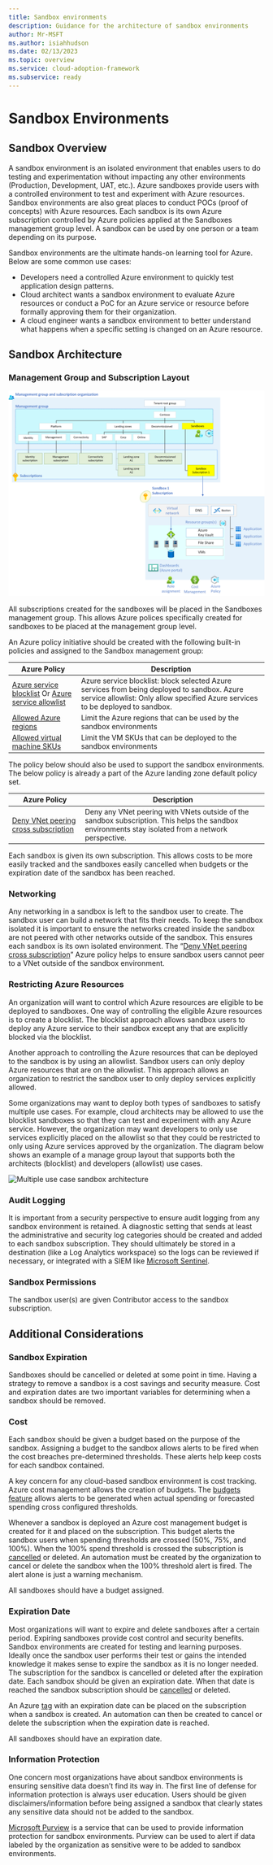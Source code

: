 ```yaml
---
title: Sandbox environments
description: Guidance for the architecture of sandbox environments
author: Mr-MSFT
ms.author: isiahhudson
ms.date: 02/13/2023
ms.topic: overview
ms.service: cloud-adoption-framework
ms.subservice: ready
---
```


# Sandbox Environments
## Sandbox Overview

A sandbox environment is an isolated environment that enables users to do testing and experimentation without impacting any other environments (Production, Development, UAT, etc.). Azure sandboxes provide users with a controlled environment to test and experiment with Azure resources. Sandbox environments are also great places to conduct POCs (proof of concepts) with Azure resources. Each sandbox is its own Azure subscription controlled by Azure policies applied at the Sandboxes management group level. A sandbox can be used by one person or a team depending on its purpose.

Sandbox environments are the ultimate hands-on learning tool for Azure. Below are some common use cases:

-   Developers need a controlled Azure environment to quickly test application design patterns.
-   Cloud architect wants a sandbox environment to evaluate Azure resources or conduct a PoC for an Azure service or resource before formally approving them for their organization.
-   A cloud engineer wants a sandbox environment to better understand what happens when a specific setting is changed on an Azure resource.

## Sandbox Architecture

### Management Group and Subscription Layout

![Single use case sandbox architecture](./media/single-usecase-sandbox.png)

All subscriptions created for the sandboxes will be placed in the Sandboxes management group. This allows Azure polices specifically created for sandboxes to be placed at the management group level.

An Azure policy initiative should be created with the following built-in policies and assigned to the Sandbox management group:

| Azure Policy                                                                                                                                                                                                                                                                                                       | Description                                                                                                                                                                    |
|--------------------------------------------------------------------------------------------------------------------------------------------------------------------------------------------------------------------------------------------------------------------------------------------------------------------|--------------------------------------------------------------------------------------------------------------------------------------------------------------------------------|
| [Azure service blocklist](https://github.com/Azure/azure-policy/blob/master/built-in-policies/policyDefinitions/General/InvalidResourceTypes_Deny.json) Or [Azure service allowlist](https://github.com/Azure/azure-policy/blob/master/built-in-policies/policyDefinitions/General/AllowedResourceTypes_Deny.json) | Azure service blocklist: block selected Azure services from being deployed to sandbox. Azure service allowlist: Only allow specified Azure services to be deployed to sandbox. |
| [Allowed Azure regions](https://github.com/Azure/azure-policy/blob/master/built-in-policies/policyDefinitions/General/AllowedLocations_Deny.json)                                                                                                                                                                  | Limit the Azure regions that can be used by the sandbox environments                                                                                                           |
| [Allowed virtual machine SKUs](https://github.com/Azure/azure-policy/blob/master/built-in-policies/policyDefinitions/Compute/VMSkusAllowed_Deny.json)                                                                                                                                                              | Limit the VM SKUs that can be deployed to the sandbox environments                                                                                                             |

The policy below should also be used to support the sandbox environments. The below policy is already a part of the Azure landing zone default policy set.

| Azure Policy                                                                                                                                                                      | Description                                                                                                                                         |
|-----------------------------------------------------------------------------------------------------------------------------------------------------------------------------------|-----------------------------------------------------------------------------------------------------------------------------------------------------|
| [Deny VNet peering cross subscription](https://github.com/Azure/Enterprise-Scale/blob/main/src/resources/Microsoft.Authorization/policyDefinitions/Deny-VNET-Peer-Cross-Sub.json) | Deny any VNet peering with VNets outside of the sandbox subscription. This helps the sandbox environments stay isolated from a network perspective. |

Each sandbox is given its own subscription. This allows costs to be more easily tracked and the sandboxes easily cancelled when budgets or the expiration date of the sandbox has been reached.

### Networking

Any networking in a sandbox is left to the sandbox user to create. The sandbox user can build a network that fits their needs. To keep the sandbox isolated it is important to ensure the networks created inside the sandbox are not peered with other networks outside of the sandbox. This ensures each sandbox is its own isolated environment. The “[Deny VNet peering cross subscription](https://github.com/Azure/Enterprise-Scale/blob/main/src/resources/Microsoft.Authorization/policyDefinitions/Deny-VNET-Peer-Cross-Sub.json)” Azure policy helps to ensure sandbox users cannot peer to a VNet outside of the sandbox environment.

### Restricting Azure Resources

An organization will want to control which Azure resources are eligible to be deployed to sandboxes. One way of controlling the eligible Azure resources is to create a blocklist. The blocklist approach allows sandbox users to deploy any Azure service to their sandbox except any that are explicitly blocked via the blocklist.

Another approach to controlling the Azure resources that can be deployed to the sandbox is by using an allowlist. Sandbox users can only deploy Azure resources that are on the allowlist. This approach allows an organization to restrict the sandbox user to only deploy services explicitly allowed.

Some organizations may want to deploy both types of sandboxes to satisfy multiple use cases. For example, cloud architects may be allowed to use the blocklist sandboxes so that they can test and experiment with any Azure service. However, the organization may want developers to only use services explicitly placed on the allowlist so that they could be restricted to only using Azure services approved by the organization. The diagram below shows an example of a manage group layout that supports both the architects (blocklist) and developers (allowlist) use cases.

![Multiple use case sandbox architecture](/media/multi-usecase-sandbox.png)

### Audit Logging

It is important from a security perspective to ensure audit logging from any sandbox environment is retained. A diagnostic setting that sends at least the administrative and security log categories should be created and added to each sandbox subscription. They should ultimately be stored in a destination (like a Log Analytics workspace) so the logs can be reviewed if necessary, or integrated with a SIEM like [Microsoft Sentinel](https://learn.microsoft.com/azure/sentinel/overview).

### Sandbox Permissions

The sandbox user(s) are given Contributor access to the sandbox subscription.

## Additional Considerations

### Sandbox Expiration

Sandboxes should be cancelled or deleted at some point in time. Having a strategy to remove a sandbox is a cost savings and security measure. Cost and expiration dates are two important variables for determining when a sandbox should be removed.

### Cost

Each sandbox should be given a budget based on the purpose of the sandbox. Assigning a budget to the sandbox allows alerts to be fired when the cost breaches pre-determined thresholds. These alerts help keep costs for each sandbox contained.

A key concern for any cloud-based sandbox environment is cost tracking. Azure cost management allows the creation of budgets. The [budgets feature](https://learn.microsoft.com/azure/cost-management-billing/costs/tutorial-acm-create-budgets#create-a-budget-in-the-azure-portal) allows alerts to be generated when actual spending or forecasted spending cross configured thresholds.

Whenever a sandbox is deployed an Azure cost management budget is created for it and placed on the subscription. This budget alerts the sandbox users when spending thresholds are crossed (50%, 75%, and 100%). When the 100% spend threshold is crossed the subscription is [cancelled](https://learn.microsoft.com/azure/cost-management-billing/manage/cancel-azure-subscription#what-happens-after-subscription-cancellation) or deleted. An automation must be created by the organization to cancel or delete the sandbox when the 100% threshold alert is fired. The alert alone is just a warning mechanism.

All sandboxes should have a budget assigned.

### Expiration Date

Most organizations will want to expire and delete sandboxes after a certain period. Expiring sandboxes provide cost control and security benefits. Sandbox environments are created for testing and learning purposes. Ideally once the sandbox user performs their test or gains the intended knowledge it makes sense to expire the sandbox as it is no longer needed. The subscription for the sandbox is cancelled or deleted after the expiration date. Each sandbox should be given an expiration date. When that date is reached the sandbox subscription should be [cancelled](https://learn.microsoft.com/azure/cost-management-billing/manage/cancel-azure-subscription#what-happens-after-subscription-cancellation) or deleted.

An Azure [tag](https://learn.microsoft.com/azure/azure-resource-manager/management/tag-resources?tabs=json) with an expiration date can be placed on the subscription when a sandbox is created. An automation can then be created to cancel or delete the subscription when the expiration date is reached.

All sandboxes should have an expiration date.

### Information Protection

One concern most organizations have about sandbox environments is ensuring sensitive data doesn’t find its way in. The first line of defense for information protection is always user education. Users should be given disclaimers/information before being assigned a sandbox that clearly states any sensitive data should not be added to the sandbox.

[Microsoft Purview](https://learn.microsoft.com/azure/purview/overview) is a service that can be used to provide information protection for sandbox environments. Purview can be used to alert if data labeled by the organization as sensitive were to be added to sandbox environments.
